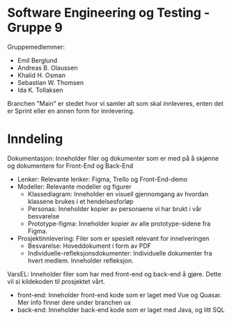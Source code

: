 # Software Engineering og Testing - Gruppe 9

Gruppemedlemmer: 
- Emil Berglund 
- Andreas B. Olaussen
- Khalid H. Osman
- Sebastian W. Thomsen
- Ida K. Tollaksen

Branchen "Main" er stedet hvor vi samler alt som skal innleveres, enten det er Sprint eller en annen form for innlevering.

# Inndeling

Dokumentasjon: Inneholder filer og dokumenter som er med på å skjønne og dokumentere for Front-End og Back-End

- Lenker: Relevante lenker: Figma, Trello og Front-End-demo
- Modeller: Relevante modeller og figurer
    - Klassediagram: Inneholder en visuell gjennomgang av hvordan klassene brukes i et hendelsesforløp
    - Personas: Inneholder kopier av personaene vi har brukt i vår besvarelse
    - Prototype-figma: Inneholder kopier av alle prototype-sidene fra Figma.
- Prosjektinnlevering: Filer som er spesielt relevant for innelveringen
    - Besvarelse: Hoveddokument i form av PDF
    - Individuelle-refleksjonsdokumenter: Individuelle dokumenter fra hvert medlem. Inneholder refleksjon.


VarsEL: Inneholder filer som har med front-end og back-end å gjøre. Dette vil si kildekoden til prosjektet vårt.
- front-end: Inneholder front-end kode som er laget med Vue og Quasar. Mer info finner dere under branchen ux
- back-end: Inneholder back-end kode som er laget med Java, og litt SQL
